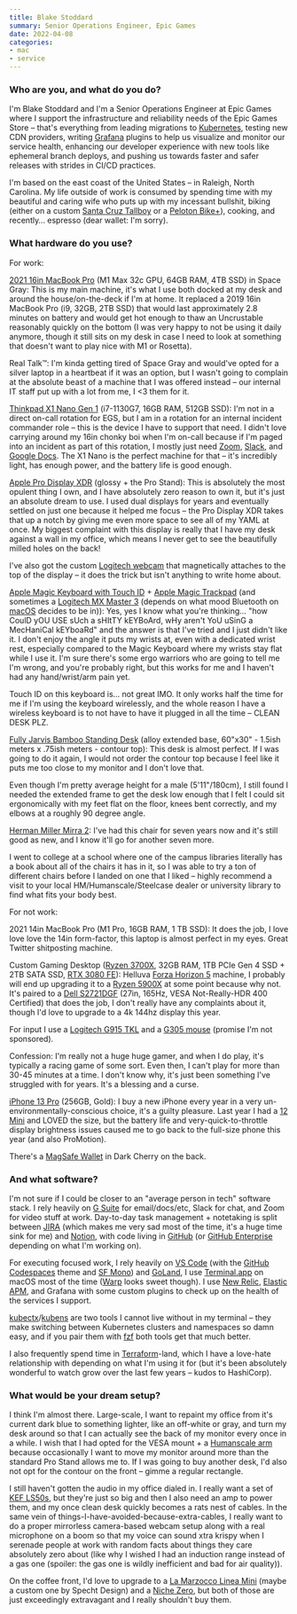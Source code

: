 ```yaml
---
title: Blake Stoddard
summary: Senior Operations Engineer, Epic Games
date: 2022-04-08
categories:
- mac
- service
---
```


### Who are you, and what do you do?

I'm Blake Stoddard and I'm a Senior Operations Engineer at Epic Games where I support the infrastructure and reliability needs of the Epic Games Store – that's everything from leading migrations to [Kubernetes][], testing new CDN providers, writing [Grafana][] plugins to help us visualize and monitor our service health, enhancing our developer experience with new tools like ephemeral branch deploys, and pushing us towards faster and safer releases with strides in CI/CD practices.

I'm based on the east coast of the United States – in Raleigh, North Carolina. My life outside of work is consumed by spending time with my beautiful and caring wife who puts up with my incessant bullshit, biking (either on a custom [Santa Cruz Tallboy][tallboy] or a [Peloton Bike+][bike-plus]), cooking, and recently… espresso (dear wallet: I'm sorry).

### What hardware do you use?

For work:

[2021 16in MacBook Pro][macbook-pro] (M1 Max 32c GPU, 64GB RAM, 4TB SSD) in Space Gray: This is my main machine, it's what I use both docked at my desk and around the house/on-the-deck if I'm at home. It replaced a 2019 16in MacBook Pro (i9, 32GB, 2TB SSD) that would last approximately 2.8 minutes on battery and would get hot enough to thaw an Uncrustable reasonably quickly on the bottom (I was very happy to not be using it daily anymore, though it still sits on my desk in case I need to look at something that doesn't want to play nice with M1 or Rosetta).

Real Talk™: I'm kinda getting tired of Space Gray and would've opted for a silver laptop in a heartbeat if it was an option, but I wasn't going to complain at the absolute beast of a machine that I was offered instead – our internal IT staff put up with a lot from me, I <3 them for it.

[Thinkpad X1 Nano Gen 1][thinkpad-x1-nano] (i7-1130G7, 16GB RAM, 512GB SSD): I'm not in a direct on-call rotation for EGS, but I am in a rotation for an internal incident commander role – this is the device I have to support that need. I didn't love carrying around my 16in chonky boi when I'm on-call because if I'm paged into an incident as part of this rotation, I mostly just need [Zoom][], [Slack][], and [Google Docs][google-docs]. The X1 Nano is the perfect machine for that – it's incredibly light, has enough power, and the battery life is good enough.

[Apple Pro Display XDR][pro-display-xdr] (glossy + the Pro Stand): This is absolutely the most opulent thing I own, and I have absolutely zero reason to own it, but it's just an absolute dream to use. I used dual displays for years and eventually settled on just one because it helped me focus – the Pro Display XDR takes that up a notch by giving me even more space to see all of my YAML at once. My biggest complaint with this display is really that I have my desk against a wall in my office, which means I never get to see the beautifully milled holes on the back!

I've also got the custom [Logitech webcam][4k-pro-magnetic-webcam] that magnetically attaches to the top of the display – it does the trick but isn't anything to write home about.

[Apple Magic Keyboard with Touch ID][magic-keyboard-with-numeric-keypad] + [Apple Magic Trackpad][magic-trackpad] (and sometimes a [Logitech MX Master 3][mx-master-3] (depends on what mood Bluetooth on [macOS][] decides to be in)): Yes, yes I know what you're thinking… "how CoulD yOU USE sUch a sHItTY kEYBoArd, wHy aren't YoU uSinG a MecHaniCal kEYboaRd" and the answer is that I've tried and I just didn't like it. I don't enjoy the angle it puts my wrists at, even with a dedicated wrist rest, especially compared to the Magic Keyboard where my wrists stay flat while I use it. I'm sure there's some ergo warriors who are going to tell me I'm wrong, and you're probably right, but this works for me and I haven't had any hand/wrist/arm pain yet.

Touch ID on this keyboard is… not great IMO. It only works half the time for me if I'm using the keyboard wirelessly, and the whole reason I have a wireless keyboard is to not have to have it plugged in all the time – CLEAN DESK PLZ.

[Fully Jarvis Bamboo Standing Desk][jarvis-bamboo] (alloy extended base, 60"x30" - 1.5ish meters x .75ish meters - contour top): This desk is almost perfect. If I was going to do it again, I would not order the contour top because I feel like it puts me too close to my monitor and I don't love that.

Even though I'm pretty average height for a male (5'11"/180cm), I still found I needed the extended frame to get the desk low enough that I felt I could sit ergonomically with my feet flat on the floor, knees bent correctly, and my elbows at a roughly 90 degree angle.

[Herman Miller Mirra 2][mirra-2]: I've had this chair for seven years now and it's still good as new, and I know it'll go for another seven more.

I went to college at a school where one of the campus libraries literally has a book about all of the chairs it has in it, so I was able to try a ton of different chairs before I landed on one that I liked – highly recommend a visit to your local HM/Humanscale/Steelcase dealer or university library to find what fits your body best.

For not work:

2021 14in MacBook Pro (M1 Pro, 16GB RAM, 1 TB SSD): It does the job, I love love love the 14in form-factor, this laptop is almost perfect in my eyes. Great Twitter shitposting machine.

Custom Gaming Desktop ([Ryzen 3700X][ryzen-7-3700x], 32GB RAM, 1TB PCIe Gen 4 SSD + 2TB SATA SSD, [RTX 3080 FE][geforce-rtx-3080-ti]): Helluva [Forza Horizon 5][forza-horizon-5] machine, I probably will end up upgrading it to a [Ryzen 5900X][ryzen-9-5900x] at some point because why not. It's paired to a [Dell S2721DGF][s2721dgf] (27in, 165Hz, VESA Not-Really-HDR 400 Certified) that does the job, I don't really have any complaints about it, though I'd love to upgrade to a 4k 144hz display this year.

For input I use a [Logitech G915 TKL][g915-tkl] and a [G305 mouse][g305] (promise I'm not sponsored).

Confession: I'm really not a huge huge gamer, and when I do play, it's typically a racing game of some sort. Even then, I can't play for more than 30-45 minutes at a time. I don't know why, it's just been something I've struggled with for years. It's a blessing and a curse.

[iPhone 13 Pro][iphone-13-pro] (256GB, Gold): I buy a new iPhone every year in a very un-environmentally-conscious choice, it's a guilty pleasure. Last year I had a [12 Mini][iphone-12-mini] and LOVED the size, but the battery life and very-quick-to-throttle display brightness issues caused me to go back to the full-size phone this year (and also ProMotion).

There's a [MagSafe Wallet][iphone-leather-wallet-with-magsafe] in Dark Cherry on the back.

### And what software?

I'm not sure if I could be closer to an "average person in tech" software stack. I rely heavily on [G Suite][g-suite] for email/docs/etc, Slack for chat, and Zoom for video stuff at work. Day-to-day task management + notetaking is split between [JIRA][] (which makes me very sad most of the time, it's a huge time sink for me) and [Notion][], with code living in [GitHub][] (or [GitHub Enterprise][github-enterprise] depending on what I'm working on).

For executing focused work, I rely heavily on [VS Code][visual-studio-code] (with the [GitHub Codespaces][github-codespaces] theme and [SF Mono][sf-mono]) and [GoLand][], I use [Terminal.app][terminal] on macOS most of the time ([Warp][] looks sweet though). I use [New Relic][new-relic], [Elastic APM][elastic-apm], and Grafana with some custom plugins to check up on the health of the services I support.

[kubectx][]/[kubens][] are two tools I cannot live without in my terminal – they make switching between Kubernetes clusters and namespaces so damn easy, and if you pair them with [fzf][] both tools get that much better.

I also frequently spend time in [Terraform][]-land, which I have a love-hate relationship with depending on what I'm using it for (but it's been absolutely wonderful to watch grow over the last few years – kudos to HashiCorp).

### What would be your dream setup?

I think I'm almost there. Large-scale, I want to repaint my office from it's current dark blue to something lighter, like an off-white or gray, and turn my desk around so that I can actually see the back of my monitor every once in a while. I wish that I had opted for the VESA mount + a [Humanscale arm][m8.1] because occasionally I want to move my monitor around more than the standard Pro Stand allows me to. If I was going to buy another desk, I'd also not opt for the contour on the front – gimme a regular rectangle.

I still haven't gotten the audio in my office dialed in. I really want a set of [KEF LS50s][ls50], but they're just so big and then I also need an amp to power them, and my once clean desk quickly becomes a rats nest of cables. In the same vein of things-I-have-avoided-because-extra-cables, I really want to do a proper mirrorless camera-based webcam setup along with a real microphone on a boom so that my voice can sound xtra krispy when I serenade people at work with random facts about things they care absolutely zero about (like why I wished I had an induction range instead of a gas one (spoiler: the gas one is wildly inefficient and bad for air quality)).

On the coffee front, I'd love to upgrade to a [La Marzocco Linea Mini][linea-mini] (maybe a custom one by Specht Design) and a [Niche Zero][niche-zero], but both of those are just exceedingly extravagant and I really shouldn't buy them.

[4k-pro-magnetic-webcam]: https://www.logitech.com/en-us/products/webcams/4k-pro-magnetic-webcam.960-001292.html "A webcam designed to attach to the Pro Display XDR."
[bike-plus]: https://www.onepeloton.com/bike-plus "An exercise bike."
[elastic-apm]: https://www.elastic.co/observability/application-performance-monitoring "An application monitoring service."
[forza-horizon-5]: https://en.wikipedia.org/wiki/Forza_Horizon_5 "A racing game."
[fzf]: https://github.com/junegunn/fzf "A fuzzy finder for the command line."
[g-suite]: https://gsuite.google.com/ "A hosted solution for email, calendaring and more."
[g305]: https://www.logitechg.com/en-us/products/gaming-mice/g305-lightspeed-wireless-gaming-mouse.910-005280.html "A wireless gaming mouse."
[g915-tkl]: https://www.logitechg.com/en-us/products/gaming-keyboards/g915-tkl-wireless.html "A gaming keyboard."
[geforce-rtx-3080-ti]: https://www.nvidia.com/en-us/geforce/graphics-cards/30-series/rtx-3080-3080ti/ "A graphics card."
[github-codespaces]: https://github.com/features/codespaces "A version of VS Code running on GitHub's servers."
[github-enterprise]: https://enterprise.github.com/home "A hosted GitHub for companies."
[github]: https://github.com/ "A Git code repository service."
[goland]: https://www.jetbrains.com/go/ "A Go IDE."
[google-docs]: https://en.wikipedia.org/wiki/Google_Docs "A web-based office suite."
[grafana]: https://en.wikipedia.org/wiki/Grafana "Analytics software."
[iphone-12-mini]: https://en.wikipedia.org/wiki/IPhone_12 "A 5.42 inch smartphone."
[iphone-13-pro]: https://en.wikipedia.org/wiki/IPhone_13_Pro "A 6.1 inch iOS smartphone."
[iphone-leather-wallet-with-magsafe]: https://www.apple.com/shop/product/MM0T3ZM/A/iphone-leather-wallet-with-magsafe-dark-cherry "An iPhone wallet."
[jarvis-bamboo]: https://www.fully.com/standing-desks/jarvis/jarvis-adjustable-height-desk-bamboo.html "A standing desk."
[jira]: https://www.atlassian.com/software/jira "Issue/project tracking software."
[kubectx]: https://github.com/ahmetb/kubectx "A tool for switching between Kubernetes clusters."
[kubens]: https://github.com/ahmetb/kubectx "A tool for switching between Kubernetes namespaces."
[kubernetes]: https://kubernetes.io/ "Software for deploying containers."
[linea-mini]: https://home.lamarzoccousa.com/linea-mini-configurator/ "An espresso machine."
[ls50]: https://us.kef.com/speakers/flagship-hi-fi-speakers/ls50.html "Studio speakers."
[m8.1]: https://www.humanscale.com/products/monitor-arms/m-81 "A monitor arm."
[macbook-pro]: https://www.apple.com/macbook-pro/ "A laptop."
[macos]: https://en.wikipedia.org/wiki/MacOS "An operating system for Mac hardware."
[magic-keyboard-with-numeric-keypad]: https://www.apple.com/shop/product/MQ052LL/A/magic-keyboard-with-numeric-keypad-us-english?fnode=2e047409820cac3f651bc33ce34b6f6db3589bcfefdf82902cb87d90c01768ba43c0ae053774822c8988a1d9cea603ff6b0cbffef37ab86bef411ca3d7c29cd4bafd433aa577c7a259a35954a461687abb3362336ea2bddcd174e29ab339b827 "A wireless keyboard with a numeric keypad."
[magic-trackpad]: https://en.wikipedia.org/wiki/Magic_Trackpad "A trackpad for desktop machines."
[mirra-2]: https://www.hermanmiller.com/products/seating/office-chairs/mirra-2-chairs/ "An office chair."
[mx-master-3]: http://web.archive.org/web/20200818170656/https://www.logitech.com/en-us/product/mx-master-3.910-005620.html "A wireless mouse."
[new-relic]: https://newrelic.com/ "An analytics service."
[niche-zero]: https://www.nichecoffee.co.uk/ "A coffee grinder."
[notion]: https://www.notion.so/ "A collaborative wiki service."
[pro-display-xdr]: https://www.apple.com/pro-display-xdr/ "A 32 inch professional monitor."
[ryzen-7-3700x]: http://web.archive.org/web/20211028041305/https://www.amd.com/en/products/cpu/amd-ryzen-7-3700x "A CPU."
[ryzen-9-5900x]: http://web.archive.org/web/20220713193141/https://www.amd.com/en/products/cpu/amd-ryzen-9-5900x "A CPU."
[s2721dgf]: https://www.dell.com/en-us/shop/dell-27-gaming-monitor-s2721dgf/apd/210-axeh/monitors-monitor-accessories "A 27 inch monitor."
[sf-mono]: https://developer.apple.com/fonts/ "A monospaced font."
[slack]: https://slack.com/ "A collaboration service."
[tallboy]: https://www.santacruzbicycles.com/en-US/bikes/tallboy "A bicycle."
[terminal]: https://en.wikipedia.org/wiki/Terminal_(OS_X) "A console application included with Mac OS X."
[terraform]: https://www.terraform.io/ "A tool for managing computer infrastructure."
[thinkpad-x1-nano]: https://www.lenovo.com/us/en/p/laptops/thinkpad/thinkpadx1/thinkpad-x1-nano/22tp2x1x1n1 "A 13 inch PC laptop."
[visual-studio-code]: https://code.visualstudio.com/ "A development IDE."
[warp]: https://www.warp.dev/ "A terminal application."
[zoom]: http://web.archive.org/web/20200914231305/http://www.logicalshift.demon.co.uk/mac/zoom.html "A Mac app to play interactive fiction."
